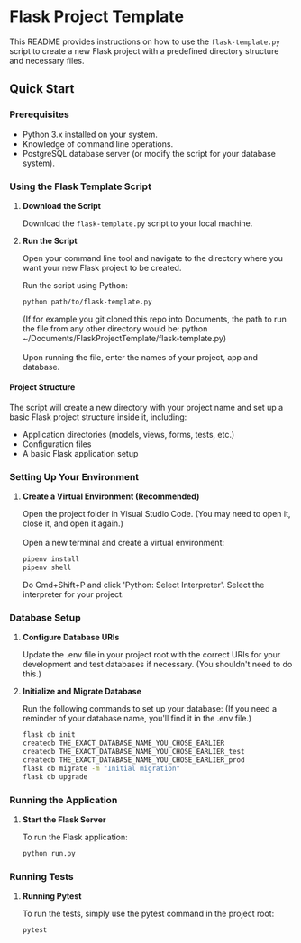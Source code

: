 # Flask Project Template

This README provides instructions on how to use the `flask-template.py` script to create a new Flask project with a predefined directory structure and necessary files.

## Quick Start

### Prerequisites

- Python 3.x installed on your system.
- Knowledge of command line operations.
- PostgreSQL database server (or modify the script for your database system).

### Using the Flask Template Script

1. **Download the Script**

    Download the `flask-template.py` script to your local machine.

2. **Run the Script**

    Open your command line tool and navigate to the directory where you want your new Flask project to be created.

    Run the script using Python:

    ```bash
    python path/to/flask-template.py
    ```
    (If for example you git cloned this repo into Documents, the path to run the file from any other directory would be:  python ~/Documents/FlaskProjectTemplate/flask-template.py)
    <br><br>Upon running the file, enter the names of your project, app and database.

#### Project Structure

The script will create a new directory with your project name and set up a basic Flask project structure inside it, including:

- Application directories (models, views, forms, tests, etc.)
- Configuration files
- A basic Flask application setup

### Setting Up Your Environment

1. **Create a Virtual Environment (Recommended)**

    Open the project folder in Visual Studio Code. (You may need to open it, close it, and open it again.)
    <br><br>Open a new terminal and create a virtual environment:

    ```bash
    pipenv install
    pipenv shell
    ```
    Do Cmd+Shift+P and click 'Python: Select Interpreter'. Select the interpreter for your project.

### Database Setup

1. **Configure Database URIs**

    Update the .env file in your project root with the correct URIs for your development and test databases if necessary. (You shouldn't need to do this.)

2. **Initialize and Migrate Database**

    Run the following commands to set up your database:
    (If you need a reminder of your database name, you'll find it in the .env file.)

    ```bash
    flask db init
    createdb THE_EXACT_DATABASE_NAME_YOU_CHOSE_EARLIER
    createdb THE_EXACT_DATABASE_NAME_YOU_CHOSE_EARLIER_test
    createdb THE_EXACT_DATABASE_NAME_YOU_CHOSE_EARLIER_prod
    flask db migrate -m "Initial migration"
    flask db upgrade

### Running the Application

1. **Start the Flask Server**

    To run the Flask application:

    ```bash
    python run.py

### Running Tests

1. **Running Pytest**

    To run the tests, simply use the pytest command in the project root:

    ```bash
    pytest
